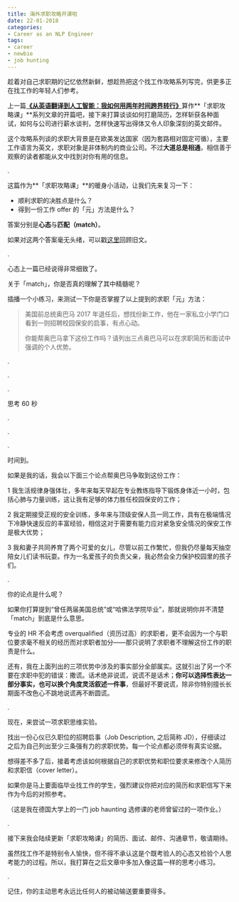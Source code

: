 ```yaml
---
title: 海外求职攻略开课啦
date: 22-01-2018
categories:
- Career as an NLP Engineer
tags: 
- career
- newbie
- job hunting
---
```




趁着对自己求职期的记忆依然新鲜，想趁热把这个找工作攻略系列写完，供更多正在找工作的年轻人们参考。

上一篇[**《从英语翻译到人工智能：我如何用两年时间跨界转行》**](https://sinantang.github.io/career%20as%20a%20computational%20linguisitcs/natural%20language%20processing/2018/01/16/how-I-transform-myself-from-translation-to-AI/)算作**「求职攻略课」**系列文章的开篇吧，接下来打算谈谈如何打磨简历，怎样斩获各种面试，如何与公司进行薪水谈判，怎样快速写出得体又令人印象深刻的英文邮件。

这个攻略系列谈的求职大背景是在欧美发达国家（因为套路相对固定可循），主要工作语言为英文，求职对象是非体制内的商业公司。不过**大道总是相通**，相信善于观察的读者都能从文中找到对你有用的信息。

.

这篇作为**「求职攻略课」**的暖身小活动，让我们先来复习一下：

- 顺利求职的决胜点是什么？
- 得到一份工作 offer 的「元」方法是什么？

答案分别是**心态**与**匹配（match）**。

如果对这两个答案毫无头绪，可以戳[这里](https://sinantang.github.io/career%20as%20a%20computational%20linguisitcs/natural%20language%20processing/2018/01/16/how-I-transform-myself-from-translation-to-AI/)回顾旧文。

.

心态上一篇已经说得非常细致了。

关于「match」，你是否真的理解了其中精髓呢？

插播一个小练习，来测试一下你是否掌握了以上提到的求职「元」方法：

> 美国前总统奥巴马 2017 年退任后，想找份新工作，他在一家私立小学门口看到一则招聘校园保安的启事，有点心动。
>
> 你能帮奥巴马拿下这份工作吗？请列出三点奥巴马可以在求职简历和面试中强调的个人优势。

.

.

.

思考 60 秒

.

.

.

时间到。

如果是我的话，我会以下面三个论点帮奥巴马争取到这份工作：

1 我生活规律身强体壮，多年来每天早起在专业教练指导下锻炼身体近一小时，包括心肺与力量训练，这让我有足够的体力胜任校园保安的工作；

2 我定期接受正规的安全训练，多年来与顶级安保人员一同工作，具有在极端情况下冷静快速反应的丰富经验，相信这对于需要有能力应对紧急安全情况的保安工作是极大优势；

3 我和妻子共同养育了两个可爱的女儿，尽管以前工作繁忙，但我仍尽量每天抽空陪女儿们读书玩耍。作为一名爱孩子的负责父亲，我必然会全力保护校园里的孩子们。

.

你的论点是什么呢？

如果你打算提到“曾任两届美国总统”或“哈佛法学院毕业”，那就说明你并不清楚「match」到底是什么意思。

专业的 HR 不会考虑 overqualified（资历过高）的求职者，更不会因为一个与职位要求毫不相关的经历而对求职者加分——那只说明了求职者不理解这份工作的职责是什么。

还有，我在上面列出的三项优势中涉及的事实部分全部属实。这就引出了另一个不要在求职中犯的错误：撒谎。话术绝非说谎，说谎不是话术；**你可以选择性表达一部分事实，也可以换个角度灵活叙述一件事**，但最好不要说谎，除非你特别擅长长期面不改色心不跳地说谎再不断圆谎。

.

现在，来尝试一项求职思维实验。

找出一份心仪已久职位的招聘启事（Job Description, 之后简称 JD），仔细读过之后为自己列出至少三条强有力的求职优势。每一个论点都必须伴有真实论据。

想得差不多了后，接着考虑该如何根据自己的求职优势和职位要求来修改个人简历和求职信（cover letter）。

如果你是马上要面临毕业找工作的学生，强烈建议你把对应的简历和求职信写下来作为今后的对照参考。

（这是我在德国大学上的一门 job haunting 选修课的老师曾留过的一项作业。）

.

接下来我会陆续更新「求职攻略课」的简历、面试、邮件、沟通章节，敬请期待。

虽然找工作不是特别令人愉快，但不得不承认这是个既考验人的心态又检验个人思考能力的过程。所以，我打算在之后文章中多加入像这篇一样的思考小练习。

.

记住，你的主动思考永远比任何人的被动输送要重要得多。







